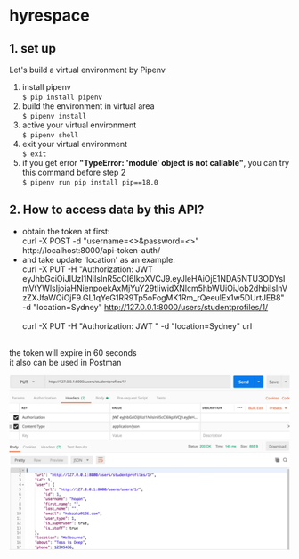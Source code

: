 # hyrespace
## 1. set up
Let's build a virtual environment by Pipenv<br>
1. install pipenv<br>
    `$ pip install pipenv`
2. build the environment in virtual area  
    `$ pipenv install`
3. active your virtual environment  
    `$ pipenv shell`
4. exit your virtual environment  
    `$ exit` 
5. if you get error **"TypeError: 'module' object is not callable"**, you can try this command before step 2  
    `$ pipenv run pip install pip==18.0`
        
## 2. How to access data by this API?
* obtain the token at first:<br>
curl -X POST -d "username=<>&password=<>" http://localhost:8000/api-token-auth/<br>
* and take update 'location' as an example:<br>
curl -X PUT -H "Authorization: JWT eyJhbGciOiJIUzI1NiIsInR5cCI6IkpXVCJ9.eyJleHAiOjE1NDA5NTU3ODYsImVtYWlsIjoiaHNienpoekAxMjYuY29tIiwidXNlcm5hbWUiOiJob2dhbiIsInVzZXJfaWQiOjF9.GL1qYeG1RR9Tp5oFogMK1Rm_rQeeulEx1w5DUrtJEB8" -d "location=Sydney" http://127.0.0.1:8000/users/studentprofiles/1/
<br><br>
curl -X PUT -H "Authorization: JWT <token>" -d "location=Sydney" url

<br>the token will expire in 60 seconds<br>
it also can be used in Postman<br>

![Image text](https://raw.githubusercontent.com/Par-sad/hyrespace/master/img-folder/inro1.jpg)  
